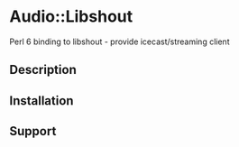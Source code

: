 # Audio::Libshout

Perl 6 binding to libshout - provide icecast/streaming client

## Description

## Installation

## Support
